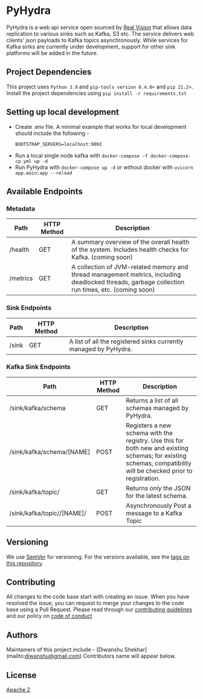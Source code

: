 # PyHydra

PyHydra is a web api service open sourced by [Real Vision](realvision.com) that allows data replication to various sinks such as Kafka, S3 etc.
The service delivers web clients' json payloads to Kafka topics asynchronously. While services for Kafka sinks are
currently under development, support for other sink platforms will be added in the future.

## Project Dependencies

This project uses `Python 3.9` and `pip-tools version 6.4.0+` and `pip 21.2+`. Install the project dependencies
using `pip install -r requirements.txt`

## Setting up local development
- Create .env file. A minimal example that works for local development should include the following -
  ```
  BOOTSTRAP_SERVERS=localhost:9092
  ```
- Run a local single node kafka with `docker-compose -f docker-compose-cp.yml up -d`
- Run PyHydra with `docker-compose up -d` or without docker with `uvicorn app.main:app --reload`

## Available Endpoints

### Metadata
| Path     | HTTP Method | Description                                                                                                                        |
|----------|-------------|------------------------------------------------------------------------------------------------------------------------------------|
| /health  | GET         | A summary overview of the overall health of the system.  Includes health checks for Kafka. (coming soon)                                        |
| /metrics | GET         | A collection of JVM-related memory and thread management metrics, including deadlocked threads, garbage collection run times, etc. (coming soon) |


### Sink Endpoints
| Path       | HTTP Method | Description                                                                          |
|------------|-------------|--------------------------------------------------------------------------------------|
| /sink | GET         | A list of all the registered sinks currently managed by PyHydra.                   |

### Kafka Sink Endpoints
| Path | HTTP Method | Description |
|------------------------------------|-------------|------------------------------------------------------------------------------------------------------------------------------------------------------------------|
| /sink/kafka/schema | GET | Returns a list of all schemas managed by PyHydra. |
| /sink/kafka/schema/[NAME] | POST | Registers a new schema with the registry. Use this for both new and existing schemas; for existing schemas, compatibility will be checked prior to registration. |
| /sink/kafka/topic/ | GET | Returns _only_ the JSON for the latest schema. |
| /sink/kafka/topic//[NAME]/ | POST | Asynchronously Post a message to a Kafka Topic |

## Versioning

We use [SemVer](http://semver.org/) for versioning. For the versions available, see the [tags on this repository](https://github.com/realvisiontv/PyHydra/tags).

## Contributing
All changes to the code base start with creating an issue. When you have resolved the issue, you can request to merge your changes to the code base using a Pull Request. Please read through our [contributing guidelines](https://github.com/realvisiontv/PyHydra/blob/ab070d5bd8a3927827e5eb96fc99939d20d7686e/CONTRIBUTING.md) and our policy on [code of conduct](https://github.com/realvisiontv/PyHydra/blob/efda78268acbffc8a194e20f822547cdc7a6caa5/CODE_OF_CONDUCT.md)

## Authors

Maintainers of this project include - [Diwanshu Shekhar]
(mailto:diwanshu@gmail.com)
Contributors name will appear below.

## License
[Apache 2](https://choosealicense.com/licenses/apache-2.0/)
